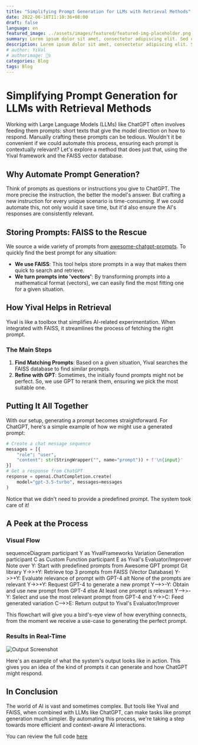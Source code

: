```yaml
---
title: "Simplifying Prompt Generation for LLMs with Retrieval Methods"
date: 2022-06-18T11:10:36+08:00
draft: false
language: en
featured_image: ../assets/images/featured/featured-img-placeholder.png
summary: Lorem ipsum dolor sit amet, consectetur adipiscing elit. Sed cursus, odio nec venenatis lacinia, lacus lectus varius nisi, in tristique mi purus ut libero.
description: Lorem ipsum dolor sit amet, consectetur adipiscing elit. Sed cursus, odio nec venenatis lacinia, lacus lectus varius nisi, in tristique mi purus ut libero. Vestibulum vel convallis felis. Ut finibus lorem vestibulum lobortis rhoncus.
# author: YiVal
# authorimage: 🧚‍♀️
categories: Blog
tags: Blog
---
```


# Simplifying Prompt Generation for LLMs with Retrieval Methods

Working with Large Language Models (LLMs) like ChatGPT often involves feeding
them prompts: short texts that give the model direction on how to respond.
Manually crafting these prompts can be tedious. Wouldn't it be convenient if we
could automate this process, ensuring each prompt is contextually relevant?
Let's explore a method that does just that, using the Yival framework and the
FAISS vector database.

## **Why Automate Prompt Generation?**

Think of prompts as questions or instructions you give to ChatGPT. The more
precise the instruction, the better the model's answer. But crafting a new
instruction for every unique scenario is time-consuming. If we could automate
this, not only would it save time, but it'd also ensure the AI's responses are
consistently relevant.

## **Storing Prompts: FAISS to the Rescue**

We source a wide variety of prompts from [awesome-chatgpt-prompts](https://github.com/f/awesome-chatgpt-prompts).
To quickly find the best prompt for any situation:

- **We use FAISS**: This tool helps store prompts in a way that makes them quick
  to search and retrieve.
- **We turn prompts into 'vectors'**: By transforming prompts into a mathematical
  format (vectors), we can easily find the most fitting one for a given situation.

## **How Yival Helps in Retrieval**

Yival is like a toolbox that simplifies AI-related experimentation.
When integrated with FAISS, it streamlines the process of fetching the right prompt.

### **The Main Steps**

1. **Find Matching Prompts**: Based on a given situation, Yival searches the FAISS
    database to find similar prompts.
2. **Refine with GPT**: Sometimes, the initially found prompts might not be perfect.
    So, we use GPT to rerank them, ensuring we pick the most suitable one.

## **Putting It All Together**

With our setup, generating a prompt becomes straightforward. For ChatGPT,
here's a simple example of how we might use a generated prompt:

```python
# Create a chat message sequence
messages = [{
    "role": "user",
    "content": str(StringWrapper("", name="prompt")) + f'\n{input}'
}]
# Get a response from ChatGPT
response = openai.ChatCompletion.create(
    model="gpt-3.5-turbo", messages=messages
)
```

Notice that we didn't need to provide a predefined prompt. The system took care
of it!

## **A Peek at the Process**

### **Visual Flow**

<div class="mermaid">
sequenceDiagram
    participant Y as YivalFrameworks Variation Generation
    participant C as Custom Function
    participant E as Yival's Evaluator/Improver
    Note over Y: Start with predefined prompts from Awesome GPT prompt Git library
    Y->>+Y: Retrieve top 3 prompts from FAISS (Vector Database)
    Y->>+Y: Evaluate relevance of prompt with GPT-4
    alt None of the prompts are relevant
        Y->>+Y: Request GPT-4 to generate a new prompt
        Y-->>-Y: Obtain and use new prompt from GPT-4
    else At least one prompt is relevant
        Y-->>-Y: Select and use the most relevant prompt from GPT-4
    end
    Y->>C: Feed generated variation
    C-->>E: Return output to Yival's Evaluator/Improver
</div>

This flowchart will give you a bird's-eye view of how everything connects, from
the moment we receive a use-case to generating the perfect prompt.

### **Results in Real-Time**

![Output Screenshot](https://github.com/YiVal/YiVal/assets/1544154/35216786-ac3c-4884-8818-68647511228d)

Here's an example of what the system's output looks like in action. This gives
you an idea of the kind of prompts it can generate and how ChatGPT might respond.

## **In Conclusion**

The world of AI is vast and sometimes complex. But tools like Yival and FAISS,
when combined with LLMs like ChatGPT, can make tasks like prompt generation much
simpler. By automating this process, we're taking a step towards more efficient
and context-aware AI interactions.

You can review the full code [here](https://github.com/YiVal/YiVal/tree/master/demo/prompts_retrivel)